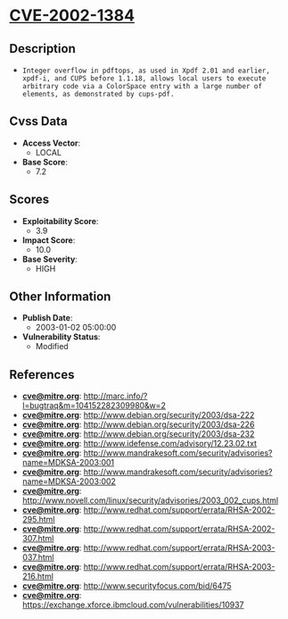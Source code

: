 
# [CVE-2002-1384](https://cve.mitre.org/cgi-bin/cvename.cgi?name=CVE-2002-1384)

## Description

- `Integer overflow in pdftops, as used in Xpdf 2.01 and earlier, xpdf-i, and CUPS before 1.1.18, allows local users to execute arbitrary code via a ColorSpace entry with a large number of elements, as demonstrated by cups-pdf.`

## Cvss Data

- **Access Vector**:
  - LOCAL
- **Base Score**:
  - 7.2

## Scores

- **Exploitability Score**:
  - 3.9
- **Impact Score**:
  - 10.0
- **Base Severity**:
  - HIGH

## Other Information

- **Publish Date**:
  - 2003-01-02 05:00:00
- **Vulnerability Status**:
  - Modified

## References

- **cve@mitre.org**: http://marc.info/?l=bugtraq&m=104152282309980&w=2
- **cve@mitre.org**: http://www.debian.org/security/2003/dsa-222
- **cve@mitre.org**: http://www.debian.org/security/2003/dsa-226
- **cve@mitre.org**: http://www.debian.org/security/2003/dsa-232
- **cve@mitre.org**: http://www.idefense.com/advisory/12.23.02.txt
- **cve@mitre.org**: http://www.mandrakesoft.com/security/advisories?name=MDKSA-2003:001
- **cve@mitre.org**: http://www.mandrakesoft.com/security/advisories?name=MDKSA-2003:002
- **cve@mitre.org**: http://www.novell.com/linux/security/advisories/2003_002_cups.html
- **cve@mitre.org**: http://www.redhat.com/support/errata/RHSA-2002-295.html
- **cve@mitre.org**: http://www.redhat.com/support/errata/RHSA-2002-307.html
- **cve@mitre.org**: http://www.redhat.com/support/errata/RHSA-2003-037.html
- **cve@mitre.org**: http://www.redhat.com/support/errata/RHSA-2003-216.html
- **cve@mitre.org**: http://www.securityfocus.com/bid/6475
- **cve@mitre.org**: https://exchange.xforce.ibmcloud.com/vulnerabilities/10937
